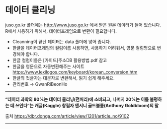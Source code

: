 # 데이터 클리닝

juso.go.kr 폴더에는 http://www.juso.go.kr 에서 받은 원본 데이터가 들어 있습니다.
R에서 사용하기 위해서, 데이터프레임으로 변환이 필요합니다.

* Cleanning이 끝난 데이터는 data 폴더에 넣어 줍니다.
* 한글을 데이터프레임의 컬럼이름 사용하면, 사용하기 어려워서, 영문 컬럼명으로 변경해야 합니다.
* 한글 컬럼이름은 [가이드]주소DB 활용방법.pdf 참고
* 한글을 영문으로 자동변환해주는 사이트 https://www.lexilogos.com/keyboard/korean_conversion.htm
* 한글의 첫글자는 대문자로 변환해서, 읽기 쉽게 해주세요.
* 관리번호 → GwanRiBeonHo

---

**“데이터 과학의 80%는 데이터 클리닝(전처리)에 소비되고, 나머지 20%는 이를 불평하는 데 쓰인다”는 캐글(Kaggle) 창립자 앤서니 골드블룸(Anthony Goldbloom)의 말**

출처 https://dbr.donga.com/article/view/1201/article_no/9102

---
